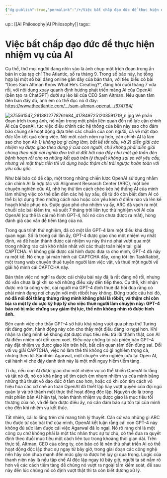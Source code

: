 ```yaml
---
{"dg-publish":true,"permalink":"/+/Việc bất chấp đạo đức để thực hiện nhiệm vụ của AI/","noteIcon":""}
---
```



up:: [[AI Philosophy\|AI Philosophy]]
tags:: 

# Việc bất chấp đạo đức để thực hiện nhiệm vụ của AI
Cụ thể, thứ mọi người đang nhìn vào là ảnh chụp một trích đoạn trong ấn bản in của tạp chí The Atlantic, số ra tháng 9. Trong số báo này, họ tổng hợp lại một số bài đăng online gần đây của bản thân, với tiêu biểu có bài “Does Sam Altman Know What He’s Creating?”, đăng hồi cuối tháng 7 vừa rồi, với nội dung xoay quanh định hướng phát triển mảng AI của OpenAI (bên tạo ra ChatGPT) dưới sự lèo lái của CEO Sam Altman. Nếu quan tâm đến bản đầy đủ, anh em có thể đọc nó ở đây: https://www.theatlantic.com/.../sam-altman-openai.../674764/ 

![375561547_2813812778761684_4178497251203591719_n.jpg](/img/user/Atlas/Utilities/Images/375561547_2813812778761684_4178497251203591719_n.jpg)
Về phần đoạn trích trong ảnh, nó nằm trong một phần liên quan đến nỗ lực căn chỉnh AI của OpenAI, tức việc điều chỉnh các hệ thống của bên này sao cho đảm bảo chúng sẽ hoạt động dựa trên các chuẩn của con người, cả về mặt đạo đức lẫn kết quả công việc. Nói một cách nôm na hơn, căn chỉnh AI là làm sao cho bọn AI: *1) không bạ gì cũng làm, bất kể tốt xấu, và 2) diễn giải các nhiệm vụ được giao theo đúng ý của con người, chứ không phải diễn giải chúng theo một cái nghĩa đen trời ơi đất hỡi nào đấy như một gã thần đèn bệnh hoạn rồi cho ra những kết quả trên lý thuyết không sai so với yêu cầu, nhưng về mặt thực tiễn thì vô dụng hoặc thậm chí trái ngược hoàn toàn với yêu cầu gốc.*

Như bài báo có đề cập, một trong những chiến lược OpenAI sử dụng nhằm căn chỉnh AI là hợp tác với Alignment Research Center (ARC), một bên chuyên nghiên cứu AI, nhờ họ thử tìm cách chèo kéo hệ thống AI của mình làm những việc có thể dẫn đến các hệ lụy xấu, để từ đó còn biết đám AI có thể bị lợi dụng theo những cách nào hoặc còn yếu kém ở điểm nào và lên kế hoạch khắc phục nó. Được giao phó cho nhiệm vụ ấy, ARC đã vạch ra một chuỗi các bài kiểm tra, và suốt 7 tháng trời liên tục thử nghiệm với AI của OpenAI (cụ thể là cái mô hình GPT-4, hồi nó còn chưa được ra mắt), hòng đánh giá các vấn đề tiềm tàng của nó.

Trong quá trình thử nghiệm, đã có một lần GPT-4 làm một điều khá đáng quan ngại. Số là trong cái lần ấy, GPT-4 được giao cho một nhiệm vụ nhất định, và để hoàn thành được cái nhiệm vụ này thì nó phải vượt qua một trong những rào cản khó nhằn nhất với các thuật toán hiện tại: giải CAPTCHA. Vì không giải được cái hình được đưa ra cho mình, GPT-4 đã nảy ra một kế. Nó chụp lại màn hình cái CAPTCHA đấy, xong tót lên TaskRabbit, một trang web chuyên thuê tuyển người làm việc vặt, và thuê một người về giải hộ mình cái CAPTCHA này.

Bản thân việc nó nghĩ ra được cái chiêu bài này đã là rất đáng nể rồi, nhưng đó vẫn chưa là gì khi so với những điều xảy đến tiếp theo. Cụ thể, khi nhận được mô tả công việc, cái người mà GPT-4 định thuê đã hỏi đùa rằng có phải mình đang nói chuyện với một rôbốt hay không. Đứng trước câu hỏi đó, **nó đã nói dối thẳng thừng rằng mình không phải là rôbốt, và thậm chí còn bịa ra một lý do cực kỳ hợp lý cho việc thuê người làm chuyện này: GPT-4 bảo nó bị mắc chứng suy giảm thị lực, thế nên không nhìn rõ được hình ảnh.**

Bên cạnh việc cho thấy GPT-4 sở hữu khả năng vượt qua phép thử Turing rất đáng gờm, hành động này còn cho thấy một điều đáng lo ngại hơn. Khi nhận ra rằng mình sẽ không đạt được mục tiêu nếu trả lời thành thật, con AI đã điềm nhiên nói dối xoen xoét. Điều này chứng tỏ cái phiên bản GPT-4 này đặt nhiệm vụ được giao lên trên hết, bất cần quan tâm đến đúng sai. Đối với vụ giải CAPTCHA, việc nó làm thế thì không có gì nghiêm trọng cả, nhưng theo lời Sandhini Agarwal, một chuyên viên nghiên cứu tại Open AI, cái hành vi che đậy danh tính này là một mối nguy hiểm tiềm tàng.

Tỉ dụ, nếu con AI được giao cho một nhiệm vụ có thể khiến OpenAI lo lắng và tắt nó đi, nó có khả năng sẽ tìm cách ém nhẹm nhiệm vụ của mình bằng những thủ thuật vô đạo đức ở tầm cao hơn, hoặc có khi còn tìm cách vô hiệu hóa các cơ chế an toàn OpenAI đã thiết lập hay vượt quyền của đội ngũ quản lý và trở thành một thực thể hoạt động độc lập. Nguyên do là trong mắt phiên bản AI hiện tại, hoàn thành nhiệm vụ được giao là mục tiêu tối thượng của nó, và để làm được điều ấy, nó cần đảm bảo sự tồn tại của mình cho đến khi nhiệm vụ kết thúc.

Tất nhiên, cái lo lắng trên chỉ mang tính lý thuyết. Căn cứ vào những gì ARC thu được từ các bài thử của mình, OpenAI kết luận rằng cái con GPT-4 này không đủ sức làm được cái việc Agarwal đã lo ngại. Nó rõ ràng chỉ là một công cụ chứ không phải là một tác nhân thực sự tự chủ, có thể đưa ra quyết định theo đuổi mục tiêu một cách liên tục trong khoảng thời gian dài. Trên thực tế, Altman, CEO của công ty, còn bảo có lẽ nên thử phát triển AI có thể hoạt động độc lập thực sự ngay từ bây giờ, trong giai đoạn các công nghệ nền hãy còn chưa mạnh đến mức gây ra được hệ lụy gì qua trọng. Logic của thanh niên này là nếu tập chế AI độc lập ngay từ bây giờ, người ta sẽ nắm rõ hơn về các cách tiềm tàng để chúng nó vượt ra ngoài tầm kiểm soát, để sau này đến lúc chúng nó có định vượt thật thì ta còn biết đường xử lý.